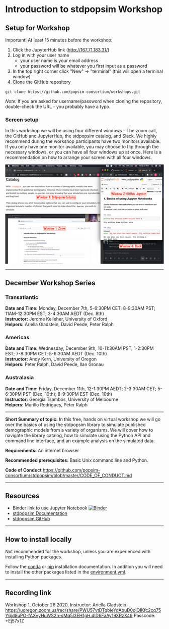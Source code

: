 # Introduction to stdpopsim Workshop

## Setup for Workshop

Important!
At least 15 minutes before the workshop:
1. Click the JupyterHub link (http://167.71.183.31/)
2. Log in with your user name 
   - your user name is your email address
   - your password will be whatever you first input as a password
3. In the top right corner click "New" -> "terminal" (this will open a terminal window)
4. Clone the GitHub repository
```
git clone https://github.com/popsim-consortium/workshops.git
```
*Note:* If you are asked for username/password when cloning the repository,
double-check the URL - you probably have a typo.


### Screen setup

In this workshop we will be using four different windows - 
The zoom call, the GitHub and JupyterHub, the stdpopsim catalog, and Slack.
We highly recommend during the workshop participants have two monitors available. 
If you only have one monitor available, you may choose to flip through the necessary windows,
or you can have all four windows up at once. 
Here is a recommendation on how to arrange your screen with all four windows.

![](images/workshop_windows.png)

-------------------------
## December Workshop Series

### Transatlantic
**Date and Time:** Monday, December 7th, 5-6:30PM CET; 8-9:30AM PST; 11AM-12:30PM EST; 3-4:30AM AEDT (Dec. 8th)  
**Instructor:** Jerome Kelleher, University of Oxford  
**Helpers:** Ariella Gladstein, David Peede, Peter Ralph

### Americas
**Date and Time:** Wednesday, December 9th, 10-11:30AM PST; 1-2:30PM EST; 7-8:30PM CET; 5-6:30AM AEDT (Dec. 10th)  
**Instructor:** Andy Kern, University of Oregon  
**Helpers:** Peter Ralph, David Peede, Ilan Gronau

### Australasia
**Date and Time:** Friday, December 11th, 12-1:30PM AEDT; 2-3:30AM CET; 5-6:30PM PST (Dec. 10th); 8-9:30PM EST (Dec. 10th)  
**Instructor:** Georgia Tsambos, University of Melbourne   
**Helpers:** Murillo Rodrigues, Peter Ralph

-------------------------
**Short Summary of topic:** In this free, hands on virtual workshop we will go over the basics of using the stdpopsim library to simulate published demographic models from a variety of organisms. We will cover how to navigate the library catalog, how to simulate using the Python API and command line interface, and an example analysis on the simulated data.

**Requirements:** An internet browser

**Recommended prerequisites:** Basic Unix command line and Python.

**Code of Conduct**
https://github.com/popsim-consortium/stdpopsim/blob/master/CODE_OF_CONDUCT.md

--------------------------
## Resources
- Binder link to use Jupyter Notebook [![Binder](https://mybinder.org/badge_logo.svg)](https://mybinder.org/v2/gh/popsim-consortium/workshops.git/main?filepath=intro_stdpopsim%2FIntro_stdpopsim.ipynb)
- [stdpopsim Documentation](https://stdpopsim.readthedocs.io/en/stable/index.html)
- [stdpopsim GitHub](https://github.com/popsim-consortium/stdpopsim)

--------------------------
## How to install locally
Not recommended for the workshop, unless you are experienced with installing Python packages.

Follow the [conda](https://stdpopsim.readthedocs.io/en/stable/installation.html#conda) or [pip](https://stdpopsim.readthedocs.io/en/stable/installation.html#pip) installation documentation.
In addition you will need to install the other packages listed in the [environment.yml](https://github.com/popsim-consortium/workshops/blob/main/environment.yml).

--------------------------
## Recording link
Workshop 1, October 26 2020, Instructor: Ariella Gladstein  
https://uoregon.zoom.us/rec/share/PWU57vtDTqbleYdAbuD0oiQIKfc2cq75Y6jd8uPO-fAXvyHuWS2n-sMq5I3EH1gH.dID6FaAy19XRzX49 
Passcode: +Ej57x1Z 
